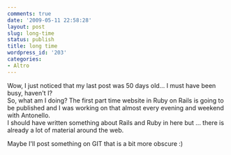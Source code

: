 ```yaml
---
comments: true
date: '2009-05-11 22:58:28'
layout: post
slug: long-time
status: publish
title: long time
wordpress_id: '203'
categories:
- Altro
---
```


Wow, I just noticed that my last post was 50 days old... I must have been busy, haven't I?  
So, what am I doing? The first part time website in Ruby on Rails is going to be published and I was working on that almost every evening and weekend with Antonello.  
I should have written something about Rails and Ruby in here but ... there is already a lot of material around the web.  
  
Maybe I'll post something on GIT that is a bit more obscure :)  
  



